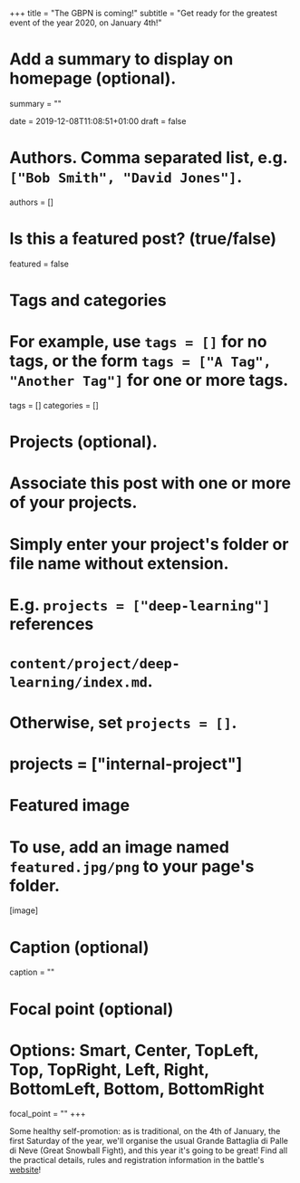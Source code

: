 +++
title = "The GBPN is coming!"
subtitle = "Get ready for the greatest event of the year 2020, on January 4th!"

# Add a summary to display on homepage (optional).
summary = ""

date = 2019-12-08T11:08:51+01:00
draft = false

# Authors. Comma separated list, e.g. `["Bob Smith", "David Jones"]`.
authors = []

# Is this a featured post? (true/false)
featured = false

# Tags and categories
# For example, use `tags = []` for no tags, or the form `tags = ["A Tag", "Another Tag"]` for one or more tags.
tags = []
categories = []

# Projects (optional).
#   Associate this post with one or more of your projects.
#   Simply enter your project's folder or file name without extension.
#   E.g. `projects = ["deep-learning"]` references 
#   `content/project/deep-learning/index.md`.
#   Otherwise, set `projects = []`.
# projects = ["internal-project"]

# Featured image
# To use, add an image named `featured.jpg/png` to your page's folder. 
[image]
  # Caption (optional)
  caption = ""

  # Focal point (optional)
  # Options: Smart, Center, TopLeft, Top, TopRight, Left, Right, BottomLeft, Bottom, BottomRight
  focal_point = ""
+++

Some healthy self-promotion: as is traditional, on the 4th of January, the first Saturday of the year, we'll organise the usual Grande Battaglia di Palle di Neve (Great Snowball Fight), and this year it's going to be great! Find all the practical details, rules and registration information in the battle's [website](https://gbpn.netlify.com/)!
